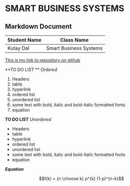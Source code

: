# SMART BUSINESS SYSTEMS
## Markdown Document

|Student Name|Class Name|
|--|--|
|Kutay Dal|Smart Business Systems|

> 
[This is my link to repository on github](https://github.com/kutaydal7/SBS-PL)

 **TO DO LIST **
 *Ordered*
 1.   Headers
 2.   table
 3.   hyperlink
 4.   ordered list
 5.   unordered list
 6.   some text with bold, italic and bold-italic formatted fonts
 7.   equation
 
**TO DO LIST** 
*Unordered*
 -  Headers
-   table
-   hyperlink
-   ordered list
-   unordered list
-   some text with bold, italic and bold-italic formatted fonts
-   equation

***Equation***

$$f(k) = {n \choose k} p^{k} (1-p)^{n-k}$$
